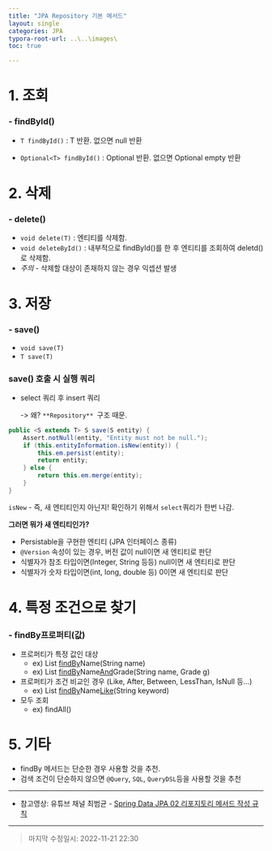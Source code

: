 ```yaml
---
title: "JPA Repository 기본 메서드"
layout: single
categories: JPA
typora-root-url: ..\..\images\
toc: true

---
```


# 1. 조회

### - findById()

- `T findById()` : T 반환. 없으면 null 반환

- `Optional<T> findById()` : Optional 반환. 없으면 Optional empty 반환

  

# 2. 삭제

### - delete()

- `void delete(T)` : 엔티티를 삭제함.
- `void deleteById()` : 내부적으로 findById()를 한 후 엔티티를 조회하여 deletd()로 삭제함.
- *주의* - 삭제할 대상이 존재하지 않는 경우 익셉션 발생





# 3. 저장

### - save()

- `void save(T)` 
- `T save(T)` 

### save() 호출 시 실행 쿼리

- select 쿼리 후 insert 쿼리

  -> 왜? `**Repository** `구조 때문.

```java
public <S extends T> S save(S entity) {
	Assert.notNull(entity, "Entity must not be null.");
	if (this.entityInformation.isNew(entity)) {
		this.em.persist(entity);
		return entity;
	} else {
		return this.em.merge(entity);
	}
}
```

`isNew` - 즉, 새 엔티티인지 아닌지! 확인하기 위해서 `select`쿼리가 한번 나감.

**그러면 뭐가 새 엔티티인가?**

- Persistable을 구현한 엔티티 (JPA 인터페이스 종류)
- `@Version` 속성이 있는 경우, 버전 값이 null이면 새 엔티티로 판단
- 식별자가 참조 타입이면(Integer, String 등등) null이면 새 엔티티로 판단
- 식별자가 숫자 타입이면(int, long, double 등) 0이면 새 엔티티로 판단





# 4. 특정 조건으로 찾기

### - findBy프로퍼티(값)

- 프로퍼티가 특정 값인 대상
  - ex) List<User> <u>findBy</u>Name(String name)
  - ex) List<User> <u>findBy</u>Name<u>And</u>Grade(String name, Grade g)
- 프로퍼티가 조건 비교인 경우 (Like, After, Between, LessThan, IsNull 등...)
  - ex) List<User> <u>findBy</u>Name<u>Like</u>(String keyword)
- 모두 조회
  - ex) findAll()



# 5. 기타

- findBy 메서드는 단순한 경우 사용할 것을 추천.
- 검색 조건이 단순하지 않으면 `@Query`, `SQL`, `QueryDSL`등을 사용할 것을 추천



---

- 참고영상: 유튜브 채널 최범균 - [Spring Data JPA 02 리포지토리 메서드 작성 규칙](https://youtu.be/qTiHaxVc6GY)

---

> 마지막 수정일시: 2022-11-21 22:30